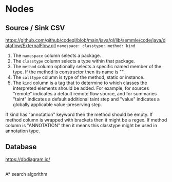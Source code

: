 # Nodes

## Source / Sink CSV
https://github.com/github/codeql/blob/main/java/ql/lib/semmle/code/java/dataflow/ExternalFlow.qll
`namespace: classtype: method: kind`

1. The `namespace` column selects a package.
2. The `classtype` column selects a type within that package.
3. The `method` column optionally selects a specific named member of the type. If the method is constructor then its name is "<init>".
4. The `calltype` column is type of the method, static or instance.
5. The `kind` column is a tag that to determine to which classes the interpreted elements should be added. For example, for sources "remote" indicates a default remote flow source, and for summaries "taint" indicates a default additional taint step and "value" indicates a globally applicable value-preserving step.

If kind has "annotation" keyword then the method should be empty.
If method column is wrapped with brackets then it might be a regex.
If method column is "ANNOTATION" then it means this classtype might be used in annotation type.

## Database
https://dbdiagram.io/

##
A* search algorithm